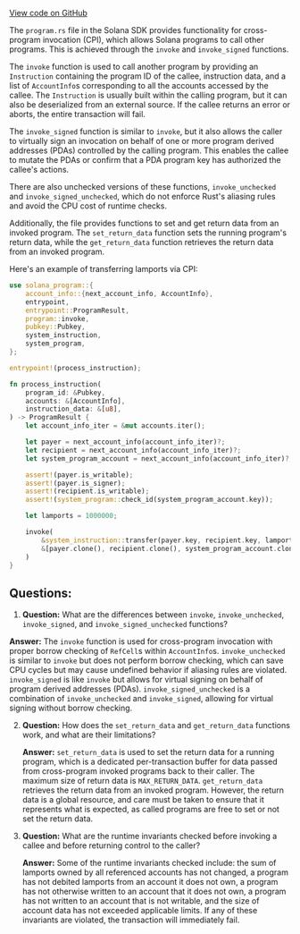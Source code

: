 [View code on GitHub](https://github.com/solana-labs/solana/blob/master/sdk/program/src/program.rs)

The `program.rs` file in the Solana SDK provides functionality for cross-program invocation (CPI), which allows Solana programs to call other programs. This is achieved through the `invoke` and `invoke_signed` functions.

The `invoke` function is used to call another program by providing an `Instruction` containing the program ID of the callee, instruction data, and a list of `AccountInfo`s corresponding to all the accounts accessed by the callee. The `Instruction` is usually built within the calling program, but it can also be deserialized from an external source. If the callee returns an error or aborts, the entire transaction will fail.

The `invoke_signed` function is similar to `invoke`, but it also allows the caller to virtually sign an invocation on behalf of one or more program derived addresses (PDAs) controlled by the calling program. This enables the callee to mutate the PDAs or confirm that a PDA program key has authorized the callee's actions.

There are also unchecked versions of these functions, `invoke_unchecked` and `invoke_signed_unchecked`, which do not enforce Rust's aliasing rules and avoid the CPU cost of runtime checks.

Additionally, the file provides functions to set and get return data from an invoked program. The `set_return_data` function sets the running program's return data, while the `get_return_data` function retrieves the return data from an invoked program.

Here's an example of transferring lamports via CPI:

```rust
use solana_program::{
    account_info::{next_account_info, AccountInfo},
    entrypoint,
    entrypoint::ProgramResult,
    program::invoke,
    pubkey::Pubkey,
    system_instruction,
    system_program,
};

entrypoint!(process_instruction);

fn process_instruction(
    program_id: &Pubkey,
    accounts: &[AccountInfo],
    instruction_data: &[u8],
) -> ProgramResult {
    let account_info_iter = &mut accounts.iter();

    let payer = next_account_info(account_info_iter)?;
    let recipient = next_account_info(account_info_iter)?;
    let system_program_account = next_account_info(account_info_iter)?;

    assert!(payer.is_writable);
    assert!(payer.is_signer);
    assert!(recipient.is_writable);
    assert!(system_program::check_id(system_program_account.key));

    let lamports = 1000000;

    invoke(
        &system_instruction::transfer(payer.key, recipient.key, lamports),
        &[payer.clone(), recipient.clone(), system_program_account.clone()],
    )
}
```
## Questions: 
 1. **Question:** What are the differences between `invoke`, `invoke_unchecked`, `invoke_signed`, and `invoke_signed_unchecked` functions?

   **Answer:** The `invoke` function is used for cross-program invocation with proper borrow checking of `RefCell`s within `AccountInfo`s. `invoke_unchecked` is similar to `invoke` but does not perform borrow checking, which can save CPU cycles but may cause undefined behavior if aliasing rules are violated. `invoke_signed` is like `invoke` but allows for virtual signing on behalf of program derived addresses (PDAs). `invoke_signed_unchecked` is a combination of `invoke_unchecked` and `invoke_signed`, allowing for virtual signing without borrow checking.

2. **Question:** How does the `set_return_data` and `get_return_data` functions work, and what are their limitations?

   **Answer:** `set_return_data` is used to set the return data for a running program, which is a dedicated per-transaction buffer for data passed from cross-program invoked programs back to their caller. The maximum size of return data is `MAX_RETURN_DATA`. `get_return_data` retrieves the return data from an invoked program. However, the return data is a global resource, and care must be taken to ensure that it represents what is expected, as called programs are free to set or not set the return data.

3. **Question:** What are the runtime invariants checked before invoking a callee and before returning control to the caller?

   **Answer:** Some of the runtime invariants checked include: the sum of lamports owned by all referenced accounts has not changed, a program has not debited lamports from an account it does not own, a program has not otherwise written to an account that it does not own, a program has not written to an account that is not writable, and the size of account data has not exceeded applicable limits. If any of these invariants are violated, the transaction will immediately fail.